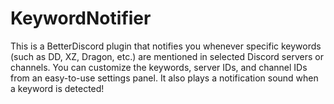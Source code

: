 # KeywordNotifier
This is a BetterDiscord plugin that notifies you whenever specific keywords (such as DD, XZ, Dragon, etc.) are mentioned in selected Discord servers or channels. You can customize the keywords, server IDs, and channel IDs from an easy-to-use settings panel. It also plays a notification sound when a keyword is detected!
